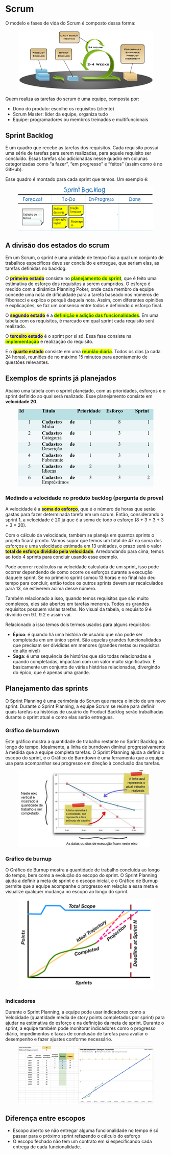 # Scrum

O modelo e fases de vida do Scrum é composto dessa forma:

<figure><img src="../../.gitbook/assets/image (1) (1) (1) (1) (1) (1) (1).png" alt=""><figcaption></figcaption></figure>

Quem realiza as tarefas do scrum é uma equipe, composta por:&#x20;

* Dono do produto: escolhe os requisitos (cliente)&#x20;
* Scrum Master: líder da equipe, organiza tudo&#x20;
* Equipe: programadores ou membros treinados e multifuncionais&#x20;

## Sprint Backlog

É um quadro que recebe as tarefas dos requisitos. Cada requisito possui uma série de tarefas para serem realizadas, para aquele requisito ser concluído. Essas tarefas são adicionadas nesse quadro em colunas categorizadas como “a fazer”, “em progresso” e “feitos” (assim como é no GitHub).&#x20;

Esse quadro é montado para cada sprint que temos. Um exemplo é:&#x20;

<figure><img src="../../.gitbook/assets/image (2) (1) (1) (1).png" alt=""><figcaption></figcaption></figure>

## A divisão dos estados do scrum

Em um Scrum, o sprint é uma unidade de tempo fixa a qual um conjunto de trabalhos específicos deve ser concluído e entregue, que seriam elas, as tarefas definidas no backlog. &#x20;

O <mark style="color:blue;">**primeiro estado**</mark> consiste no <mark style="color:green;">**planejamento do sprint**</mark>, que é feito uma estimativa de esforço dos requisitos a serem cumpridos. O esforço é medido com a dinâmica Planning Poker, onde cada membro da equipe concede uma nota de dificuldade para a tarefa baseado nos números de Fibonacci e explica o porquê daquela nota. Assim, com diferentes opiniões e explicações, se faz um consenso entre todos e definindo o esforço final.&#x20;

O <mark style="color:blue;">**segundo estado**</mark> é a <mark style="color:green;">**definição e adição das funcionalidades**</mark>. Em uma tabela com os requisitos, é marcado em qual sprint cada requisito será realizado.&#x20;

O <mark style="color:blue;">**terceiro estado**</mark> é o sprint por si só. Essa fase consiste na <mark style="color:green;">**implementação**</mark> e realização do requisito. &#x20;

E o <mark style="color:blue;">**quarto estado**</mark> consiste em uma <mark style="color:green;">**reunião diária**</mark>. Todos os dias (a cada 24 horas), reuniões de no máximo 15 minutos para apontamento de questões relevantes.&#x20;



## Exemplos de sprints já planejados

Abaixo uma tabela com o sprint planejado, com as prioridades, esforços e o sprint definido ao qual será realizado. Esse planejamento consiste em **velocidade 20**.

<figure><img src="../../.gitbook/assets/image (3) (1) (1).png" alt=""><figcaption></figcaption></figure>

### Medindo a velocidade no produto backlog (pergunta de prova)

A velocidade é a <mark style="color:blue;">**soma do esforço**</mark>, que é o número de horas que serão gastas para fazer determinada tarefa em um scrum. Então, considerando o sprint 1, a velocidade é 20 já que é a soma de todo o esforço (8 + 3 + 3 + 3 + 3 = 20).

Com o cálculo da velocidade, também se planeja em quantos sprints o projeto ficará pronto. Vamos supor que temos um total de 47 na soma dos esforços e uma velocidade estimada em 13 unidades, o prazo será o valor <mark style="color:blue;">**total de esforço dividido pela velocidade**</mark>. Arredondando para cima, temos ao todo 4 sprints para concluir usando esse exemplo.

Pode ocorrer recálculos na velocidade calculada de um sprint, isso pode ocorrer dependendo de como ocorre os esforços durante a execução daquele sprint. Se no primeiro sprint somou 13 horas e no final não deu tempo para concluir, então todos os outros sprints devem ser recalculados para 13, se estiverem acima desse número.

Também relacionado a isso, quando temos requisitos que são muito complexos, eles são abertos em tarefas menores. Todos os grandes requisitos possuem várias tarefas. No visual da tabela, o requisito 9 é dividido em 9.1, 9.2 e assim vai.

Relacionado a isso temos dois termos usados para alguns requisitos:&#x20;

* **Épico**: é quando há uma história de usuário que não pode ser completada em um único sprint. São aquelas grandes funcionalidades que precisam ser divididas em menores (grandes metas ou requisitos de alto nível)&#x20;
* **Saga**: é uma sequência de histórias que são todas relacionadas e quando completadas, impactam com um valor muito significativo. É basicamente um conjunto de várias histórias relacionadas, divergindo do épico, que é apenas uma grande.&#x20;



## Planejamento das sprints

O Sprint Planning é uma cerimônia do Scrum que marca o início de um novo sprint. Durante o Sprint Planning, a equipe Scrum se reúne para definir quais tarefas ou histórias de usuário do Product Backlog serão trabalhadas durante o sprint atual e como elas serão entregues.



### Gráfico de burndown

Este gráfico mostra a quantidade de trabalho restante no Sprint Backlog ao longo do tempo. Idealmente, a linha de burndown diminui progressivamente à medida que a equipe completa tarefas. O Sprint Planning ajuda a definir o escopo do sprint, e o Gráfico de Burndown é uma ferramenta que a equipe usa para acompanhar seu progresso em direção à conclusão das tarefas.

<figure><img src="../../.gitbook/assets/image (4) (1) (1).png" alt=""><figcaption></figcaption></figure>

### Gráfico de burnup

O Gráfico de Burnup mostra a quantidade de trabalho concluída ao longo do tempo, bem como a evolução do escopo do sprint. O Sprint Planning ajuda a definir a meta de sprint e o escopo inicial, e o Gráfico de Burnup permite que a equipe acompanhe o progresso em relação a essa meta e visualize qualquer mudança no escopo ao longo do sprint.

<figure><img src="../../.gitbook/assets/image (5) (1).png" alt=""><figcaption></figcaption></figure>

### Indicadores

Durante o Sprint Planning, a equipe pode usar indicadores como a Velocidade (quantidade média de story points completados por sprint) para ajudar na estimativa do esforço e na definição da meta de sprint. Durante o sprint, a equipe também pode monitorar indicadores como o progresso diário, impedimentos e taxas de conclusão de tarefas para avaliar o desempenho e fazer ajustes conforme necessário.

<figure><img src="../../.gitbook/assets/image (6).png" alt=""><figcaption></figcaption></figure>

## Diferença entre escopos

* Escopo aberto se não entregar alguma funcionalidade no tempo é só passar para o próximo sprint refazendo o cálculo do esforço
* O escopo fechado não tem um contrato em si especificando cada entrega de cada funcionalidade. &#x20;
